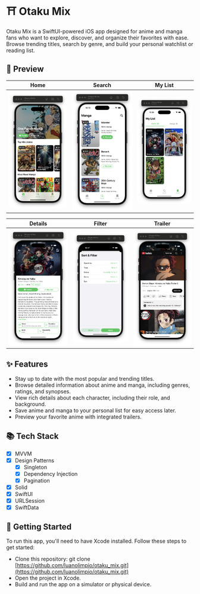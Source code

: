 # ⛩️ Otaku Mix

Otaku Mix is a SwiftUI-powered iOS app designed for anime and manga fans who want to explore, discover, and organize their favorites with ease. Browse trending titles, search by genre, and build your personal watchlist or reading list.

## 📱 Preview

Home  | Search | My List
------------- | ------------- | -------------
![](https://github.com/luanolimpio/otaku_mix/blob/main/Screenshots/home.png) | ![](https://github.com/luanolimpio/otaku_mix/blob/main/Screenshots/search.png) | ![](https://github.com/luanolimpio/otaku_mix/blob/main/Screenshots/my_list.png)

Details  | Filter | Trailer
------------- | ------------- | -------------
![](https://github.com/luanolimpio/otaku_mix/blob/main/Screenshots/details.png) | ![](https://github.com/luanolimpio/otaku_mix/blob/main/Screenshots/filter.png) | ![](https://github.com/luanolimpio/otaku_mix/blob/main/Screenshots/trailer.png)

## ✨ Features
 - Stay up to date with the most popular and trending titles.
 - Browse detailed information about anime and manga, including genres, ratings, and synopses.
 - View rich details about each character, including their role, and background.
 - Save anime and manga to your personal list for easy access later.
 - Preview your favorite anime with integrated trailers.

## 📚 Tech Stack

- [X] MVVM
- [X] Design Patterns
    - [X] Singleton
    - [X] Dependency Injection
    - [X] Pagination 
- [X] Solid
- [X] SwiftUI
- [X] URLSession
- [X] SwiftData

## 🚀 Getting Started

To run this app, you'll need to have Xcode installed. Follow these steps to get started:

 - Clone this repository: git clone [https://github.com/luanolimpio/otaku_mix.git](https://github.com/luanolimpio/otaku_mix.git)
 - Open the project in Xcode.
 - Build and run the app on a simulator or physical device.
